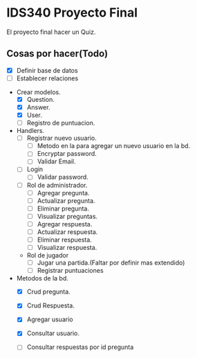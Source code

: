 # IDS340 Proyecto Final

El proyecto final hacer un Quiz.

## Cosas por hacer(Todo)

- [x] Definir base de datos
- [ ] Establecer relaciones
- Crear modelos.
    - [x] Question.
    - [x] Answer.
    - [x] User.
    - [ ] Registro de puntuacion.
- Handlers.
    - [ ] Registrar nuevo usuario.
        - [ ] Metodo en la para agregar un nuevo usuario en la bd.
        - [ ] Encryptar password.
        - [ ] Validar Email.
    - [ ] Login
        - [ ] Validar password.
    - [ ] Rol de administrador.
        - [ ] Agregar pregunta.
        - [ ] Actualizar pregunta.
        - [ ] Eliminar pregunta.
        - [ ] Visualizar preguntas.
        - [ ] Agregar respuesta.
        - [ ] Actualizar respuesta.
        - [ ] Eliminar respuesta.
        - [ ] Visualizar respuesta.
    - Rol de jugador
        - [ ] Jugar una partida.(Faltar por definir mas extendido)
        - [ ] Registrar puntuaciones
- Metodos de la bd.
    - [x] Crud pregunta.
    - [x] Crud Respuesta.
    - [x] Agregar usuario
    - [x] Consultar usuario.
    - [ ] Consultar respuestas por id pregunta

